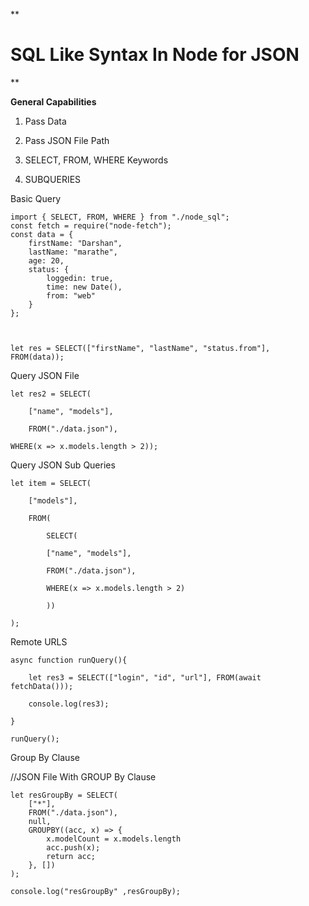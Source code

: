 
  

**

  

# SQL Like Syntax In Node for JSON

  

**

  

  

**General Capabilities**

  

  

1. Pass Data

2. Pass JSON File Path

3. SELECT, FROM, WHERE Keywords

4. SUBQUERIES

  

   

Basic Query

    import { SELECT, FROM, WHERE } from "./node_sql";
    const fetch = require("node-fetch");
    const data = {
        firstName: "Darshan",
        lastName: "marathe",
        age: 20,
        status: {
            loggedin: true,
            time: new Date(),
            from: "web"
        }
    };

  

    let res = SELECT(["firstName", "lastName", "status.from"], FROM(data));

  

Query JSON File

  

    let res2 = SELECT(
    
        ["name", "models"],
        
        FROM("./data.json"),
    
    WHERE(x => x.models.length > 2));

  

Query JSON Sub Queries

  

    let item = SELECT(
        
        ["models"],
        
        FROM(
        
            SELECT(
            
            ["name", "models"],
            
            FROM("./data.json"),
            
            WHERE(x => x.models.length > 2)
            
            ))
    
    );

  
  

Remote URLS



    async function runQuery(){
    
        let res3 = SELECT(["login", "id", "url"], FROM(await fetchData()));
        
        console.log(res3);
    
    }
    
    runQuery();



Group By Clause

    
//JSON File With GROUP By Clause
    
    let resGroupBy = SELECT(
        ["*"],
        FROM("./data.json"),
        null,
        GROUPBY((acc, x) => {
            x.modelCount = x.models.length
            acc.push(x);
            return acc;
        }, [])
    );
    
    console.log("resGroupBy" ,resGroupBy);




